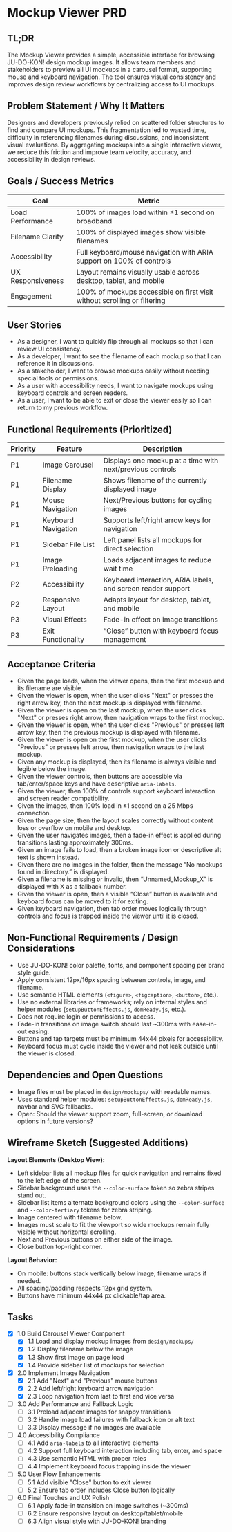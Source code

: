 # Mockup Viewer PRD

## TL;DR

The Mockup Viewer provides a simple, accessible interface for browsing JU-DO-KON! design mockup images. It allows team members and stakeholders to preview all UI mockups in a carousel format, supporting mouse and keyboard navigation. The tool ensures visual consistency and improves design review workflows by centralizing access to UI mockups.

## Problem Statement / Why It Matters

Designers and developers previously relied on scattered folder structures to find and compare UI mockups. This fragmentation led to wasted time, difficulty in referencing filenames during discussions, and inconsistent visual evaluations. By aggregating mockups into a single interactive viewer, we reduce this friction and improve team velocity, accuracy, and accessibility in design reviews.

## Goals / Success Metrics

| Goal              | Metric                                                                   |
| ----------------- | ------------------------------------------------------------------------ |
| Load Performance  | 100% of images load within ≤1 second on broadband                        |
| Filename Clarity  | 100% of displayed images show visible filenames                          |
| Accessibility     | Full keyboard/mouse navigation with ARIA support on 100% of controls     |
| UX Responsiveness | Layout remains visually usable across desktop, tablet, and mobile        |
| Engagement        | 100% of mockups accessible on first visit without scrolling or filtering |

## User Stories

- As a designer, I want to quickly flip through all mockups so that I can review UI consistency.
- As a developer, I want to see the filename of each mockup so that I can reference it in discussions.
- As a stakeholder, I want to browse mockups easily without needing special tools or permissions.
- As a user with accessibility needs, I want to navigate mockups using keyboard controls and screen readers.
- As a user, I want to be able to exit or close the viewer easily so I can return to my previous workflow.

## Functional Requirements (Prioritized)

| Priority | Feature             | Description                                                  |
| -------- | ------------------- | ------------------------------------------------------------ |
| P1       | Image Carousel      | Displays one mockup at a time with next/previous controls    |
| P1       | Filename Display    | Shows filename of the currently displayed image              |
| P1       | Mouse Navigation    | Next/Previous buttons for cycling images                     |
| P1       | Keyboard Navigation | Supports left/right arrow keys for navigation                |
| P1       | Sidebar File List   | Left panel lists all mockups for direct selection            |
| P1       | Image Preloading    | Loads adjacent images to reduce wait time                    |
| P2       | Accessibility       | Keyboard interaction, ARIA labels, and screen reader support |
| P2       | Responsive Layout   | Adapts layout for desktop, tablet, and mobile                |
| P3       | Visual Effects      | Fade-in effect on image transitions                          |
| P3       | Exit Functionality  | “Close” button with keyboard focus management                |

## Acceptance Criteria

- Given the page loads, when the viewer opens, then the first mockup and its filename are visible.
- Given the viewer is open, when the user clicks "Next" or presses the right arrow key, then the next mockup is displayed with filename.
- Given the viewer is open on the last mockup, when the user clicks "Next" or presses right arrow, then navigation wraps to the first mockup.
- Given the viewer is open, when the user clicks "Previous" or presses left arrow key, then the previous mockup is displayed with filename.
- Given the viewer is open on the first mockup, when the user clicks "Previous" or presses left arrow, then navigation wraps to the last mockup.
- Given any mockup is displayed, then its filename is always visible and legible below the image.
- Given the viewer controls, then buttons are accessible via tab/enter/space keys and have descriptive `aria-labels`.
- Given the viewer, then 100% of controls support keyboard interaction and screen reader compatibility.
- Given the images, then 100% load in ≤1 second on a 25 Mbps connection.
- Given the page size, then the layout scales correctly without content loss or overflow on mobile and desktop.
- Given the user navigates images, then a fade-in effect is applied during transitions lasting approximately 300ms.
- Given an image fails to load, then a broken image icon or descriptive alt text is shown instead.
- Given there are no images in the folder, then the message “No mockups found in directory.” is displayed.
- Given a filename is missing or invalid, then “Unnamed_Mockup_X” is displayed with X as a fallback number.
- Given the viewer is open, then a visible “Close” button is available and keyboard focus can be moved to it for exiting.
- Given keyboard navigation, then tab order moves logically through controls and focus is trapped inside the viewer until it is closed.

## Non-Functional Requirements / Design Considerations

- Use JU-DO-KON! color palette, fonts, and component spacing per brand style guide.
- Apply consistent 12px/16px spacing between controls, image, and filename.
- Use semantic HTML elements (`<figure>`, `<figcaption>`, `<button>`, etc.).
- Use no external libraries or frameworks; rely on internal styles and helper modules (`setupButtonEffects.js`, `domReady.js`, etc.).
- Does not require login or permissions to access.
- Fade-in transitions on image switch should last ~300ms with ease-in-out easing.
- Buttons and tap targets must be minimum 44x44 pixels for accessibility.
- Keyboard focus must cycle inside the viewer and not leak outside until the viewer is closed.

## Dependencies and Open Questions

- Image files must be placed in `design/mockups/` with readable names.
- Uses standard helper modules: `setupButtonEffects.js`, `domReady.js`, navbar and SVG fallbacks.
- Open: Should the viewer support zoom, full-screen, or download options in future versions?

## Wireframe Sketch (Suggested Additions)

**Layout Elements (Desktop View):**

- Left sidebar lists all mockup files for quick navigation and remains fixed to the left edge of the screen.
- Sidebar background uses the `--color-surface` token so zebra stripes stand out.
- Sidebar list items alternate background colors using the `--color-surface` and
  `--color-tertiary` tokens for zebra striping.
- Image centered with filename below.
- Images must scale to fit the viewport so wide mockups remain fully
  visible without horizontal scrolling.
- Next and Previous buttons on either side of the image.
- Close button top-right corner.

**Layout Behavior:**

- On mobile: buttons stack vertically below image, filename wraps if needed.
- All spacing/padding respects 12px grid system.
- Buttons have minimum 44x44 px clickable/tap area.

## Tasks

- [x] 1.0 Build Carousel Viewer Component
  - [x] 1.1 Load and display mockup images from `design/mockups/`
  - [x] 1.2 Display filename below the image
  - [x] 1.3 Show first image on page load
  - [x] 1.4 Provide sidebar list of mockups for selection
- [x] 2.0 Implement Image Navigation
  - [x] 2.1 Add "Next" and "Previous" mouse buttons
  - [x] 2.2 Add left/right keyboard arrow navigation
  - [x] 2.3 Loop navigation from last to first and vice versa
- [ ] 3.0 Add Performance and Fallback Logic
  - [ ] 3.1 Preload adjacent images for snappy transitions
  - [ ] 3.2 Handle image load failures with fallback icon or alt text
  - [ ] 3.3 Display message if no images are available
- [ ] 4.0 Accessibility Compliance
  - [ ] 4.1 Add `aria-labels` to all interactive elements
  - [ ] 4.2 Support full keyboard interaction including tab, enter, and space
  - [ ] 4.3 Use semantic HTML with proper roles
  - [ ] 4.4 Implement keyboard focus trapping inside the viewer
- [ ] 5.0 User Flow Enhancements
  - [ ] 5.1 Add visible "Close" button to exit viewer
  - [ ] 5.2 Ensure tab order includes Close button logically
- [ ] 6.0 Final Touches and UX Polish
  - [ ] 6.1 Apply fade-in transition on image switches (~300ms)
  - [ ] 6.2 Ensure responsive layout on desktop/tablet/mobile
  - [ ] 6.3 Align visual style with JU-DO-KON! branding
